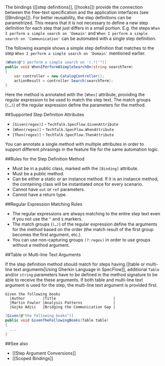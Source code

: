 The bindings ([[step definitions]], [[hooks]]) provide the connection between the free-text specification and the application interfaces (see [[Bindings]]). For better reusability, the step definitions can be parametrized. This means that it is not necessary to define a new step definition for each step that just differs in a small portion.  E.g. the steps `When I perform a simple search on 'Domain'` and `When I perform a simple search on 'Communication'` can be automated with a single step definition. 

The following example shows a simple step definition that matches to the step `When I perform a simple search on 'Domain'` mentioned earlier. 

```c#
[When(@"I perform a simple search on '(.*)'")]
public void WhenIPerformASimpleSearchOn(string searchTerm)
{
    var controller = new CatalogController();
    actionResult = controller.Search(searchTerm);
}
```

Here the method is annotated with the `[When]` attribute, providing the regular expression to be used to match the step text. The match groups (`(…)`) of the regular expression define the parameters for the method.

##Supported Step Definition Attributes

* `[Given(regex)]` - `TechTalk.SpecFlow.GivenAttribute`
* `[When(regex)]` - `TechTalk.SpecFlow.WhenAttribute`
* `[Then(regex)]` - `TechTalk.SpecFlow.ThenAttribute`

You can annotate a single method with multiple attributes in order to support different phrasings in the feature file for the same automation logic.

##Rules for the Step Definition Method

* Must be in a public class, marked with the `[Binding]` attribute.
* Must be a public method.
* Can be either a static or an instance method. If it is an instance method, the containing class will be instantiated once for every scenario.
* Cannot have `out` or `ref` parameters.
* Cannot have a return type. 

##Regular Expression Matching Rules

* The regular expressions are always matching to the entire step text even if you not use the `^` and `$` markers.
* The match groups (`(…)`) of the regular expression define the arguments for the method based on the order (the match result of the first group becomes the first argument, etc.).
* You can use non-capturing groups `(?:regex)` in order to use groups without a method argument.

##Table or Multi-line Text Arguments

If the step definition method should match for steps having [[table or multi-line text arguments|Using Gherkin Language in SpecFlow]], additional `Table` and/or `string` parameters have to be defined in the method signature to be able to receive the these arguments. If both table and multi-line text argument is used for the step, the multi-line text argument is provided first.

```
Given the following books
  |Author        |Title                          |
  |Martin Fowler |Analysis Patterns              |
  |Gojko Adzic   |Bridging the Communication Gap |
```

```c#
[Given(@"the following books")]
public void GivenTheFollowingBooks(Table table)
{
  ...
}
```

##See also

* [[Step Argument Conversions]]
* [[Scoped Bindings]]

